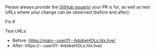 Please always provide the [GitHub issue(s)](../issues) your PR is for, as well as test URLs where your change can be observed (before and after):

Fix #<gh-issue-id>

Test URLs:
- Before: https://main--user01--AdobeHOLs.hlx.live/
- After: https://<branch>--user01--AdobeHOLs.hlx.live/
